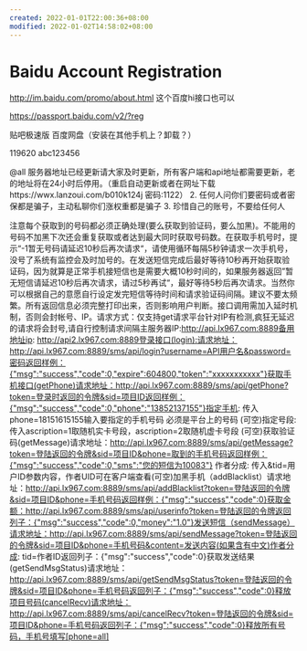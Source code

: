 ```yaml
---
created: 2022-01-01T22:00:36+08:00
modified: 2022-01-02T14:58:02+08:00
---
```


# Baidu Account Registration

http://im.baidu.com/promo/about.html 这个百度hi接口也可以

https://passport.baidu.com/v2/?reg

贴吧极速版 百度网盘（安装在其他手机上？卸载？）

119620
abc123456

@all 服务器地址已经更新请大家及时更新，所有客户端和api地址都需要更新，老的地址将在24小时后停用。（重启自动更新或者在网址下载https://wwx.lanzoui.com/b010k124j 密码:1122）
2. 任何人问你们要密码或者密保都是骗子，主动私聊你们涨权重都是骗子
3. 珍惜自己的账号，不要给任何人


注意每个获取到的号码都必须正确处理(要么获取到验证码，要么加黑)。不能用的号码不加黑下次还会重复获取或者达到最大同时获取号码数。在获取手机号时，提示“-1暂无号码请延迟10秒后再次请求“，请使用循环每隔5秒钟请求一次手机号，没号了系统有监控会及时加号的。在发送短信完成后最好等待10秒再开始获取验证码，因为就算是正常手机接短信也是需要大概10秒时间的，如果服务器返回”暂无短信请延迟10秒后再次请求，请过5秒再试“，最好等待5秒后再次请求。当然你可以根据自己的意愿自行设定发完短信等待时间和请求验证码间隔。建议不要太频繁。所有返回信息必须完整打印出来，否则影响用户判断。接口调用需加入延时机制，否则会封帐号、IP。请求方式：仅支持get请求平台针对IP有检测,疯狂无延迟的请求将会封号,请自行控制请求间隔主服务器IP:http://api.lx967.com:8889备用地址ip: http://api2.lx967.com:8889登录接口(login):请求地址：http://api.lx967.com:8889/sms/api/login?username=API用户名&password=密码返回样例：{"msg":"success","code":0,"expire":604800,"token":"xxxxxxxxxxx"}获取手机接口(getPhone)请求地址：http://api.lx967.com:8889/sms/api/getPhone?token=登录时返回的令牌&sid=项目ID返回样例：{"msg":"success","code":0,"phone":"13852137155"}指定手机: 传入phone=18151615155输入要指定的手机号码 必须是平台上的号码 (可空)指定号段: 传入ascription=1取随机实卡号段，ascription=2取随机虚卡号段 (可空)获取验证码(getMessage)请求地址：http://api.lx967.com:8889/sms/api/getMessage?token=登陆返回的令牌&sid=项目ID&phone=取到的手机号码返回样例：{"msg":"success","code":0,"sms":"您的短信为10083"} 作者分成: 传入&tid=用户ID参数内容，作者UID可在客户端查看(可空)加黑手机（addBlacklist）请求地址：http://api.lx967.com:8889/sms/api/addBlacklist?token=登陆返回的令牌&sid=项目ID&phone=手机号码返回样例：{"msg":"success","code":0}获取金额：http://api.lx967.com:8889/sms/api/userinfo?token=登陆返回的令牌返回列子：{"msg":"success","code":0,"money":"1.0"}发送短信（sendMessage）请求地址：http://api.lx967.com:8889/sms/api/sendMessage?token=登陆返回的令牌&sid=项目ID&phone=手机号码&content=发送内容(如果含有中文)作者分成: tid=作者ID返回列子：{"msg":"success","code":0}获取发送结果(getSendMsgStatus)请求地址：http://api.lx967.com:8889/sms/api/getSendMsgStatus?token=登陆返回的令牌&sid=项目ID&phone=手机号码返回列子：{"msg":"success","code":0}释放项目号码(cancelRecv)请求地址：http://api.lx967.com:8889/sms/api/cancelRecv?token=登陆返回的令牌&sid=项目ID&phone=手机号码返回列子：{"msg":"success","code":0}释放所有号码，手机号填写[phone=all]
